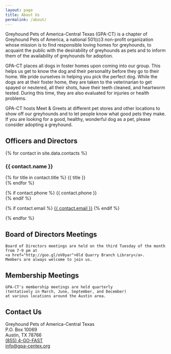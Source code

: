 ```yaml
---
layout: page
title: About Us
permalink: /about/
---
```


Greyhound Pets of America-Central Texas (GPA-CT) is a chapter of Greyhound Pets of America, a national 501(c)3
non-profit organization whose mission is to find responsible loving homes for greyhounds, to acquaint the public with
the desirability of greyhounds as pets and to inform them of the availability of greyhounds for adoption.

GPA-CT places all dogs in foster homes upon coming into our group.  This helps us get to know the dog and their
personality before they go to their home.  We pride ourselves in helping you pick the perfect dog.  While the dogs are at
their foster home, they are taken to the veterinarian to get spayed or neutered, all their shots, have their teeth
cleaned, and heartworm tested.  During this time, they are also evaluated for injuries or health problems.

GPA-CT hosts Meet & Greets at different pet stores and other locations to show off our greyhounds and to let people know
what good pets they make.  If you are looking for a good, healthy, wonderful dog as a pet, please consider adopting a
greyhound.

<div class="text-center">

<h2>Officers and Directors</h2>

<div class="row">
{% for contact in site.data.contacts %}
<div class="col-sm-6 col-md-6">
  <h3>{{ contact.name }}</h3>

  {% for title in contact.title %}
    {{ title }}
    <br>
  {% endfor %}

  {% if contact.phone %}
    {{ contact.phone }}
    <br>
  {% endif %}

  {% if contact.email %}
    <a href="mailto:{{ contact.email }}">{{ contact.email }}</a>
  {% endif %}
</div>
{% endfor %}
</div>

<div class="row">
  <div class="col-md-6">
    <h2>Board of Directors Meetings</h2>

    Board of Directors meetings are held on the third Tuesday of the month from 7-9 pm at
    <a href="http://goo.gl/oV0yar">Old Quarry Branch Library</a>.
    Members are always welcome to join us.
  </div>
  <div class="col-md-6">
    <h2>Membership Meetings</h2>

    GPA-CT's membership meetings are held quarterly
    (tentatively in March, June, September, and December)
    at various locations around the Austin area.
  </div>
</div>

<h2>Contact Us</h2>
Greyhound Pets of America-Central Texas
<br>
P.O. Box 10069
<br>
Austin, TX 78766
<br>
<a href="tel:855-446-3278">(855) 4-GO-FAST</a>
<br>
<a href="mailto:info@gpa-centex.org">info@gpa-centex.org</a>

</div> <!-- text-center -->
